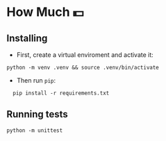 # How Much :dollar:

## Installing

* First, create a virtual enviroment and activate it:
```shell
python -m venv .venv && source .venv/bin/activate
```

* Then run `pip`:
```shell
  pip install -r requirements.txt
```

## Running tests

```shell
python -m unittest
```
